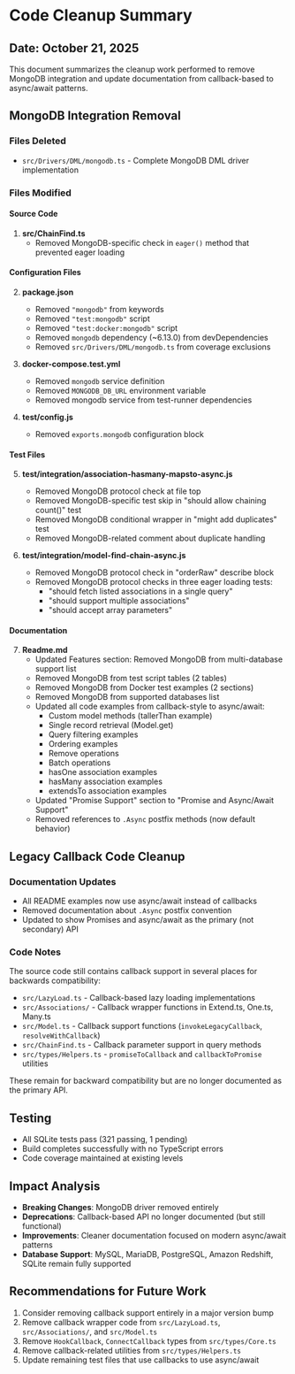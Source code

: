 # Code Cleanup Summary

## Date: October 21, 2025

This document summarizes the cleanup work performed to remove MongoDB integration and update documentation from callback-based to async/await patterns.

## MongoDB Integration Removal

### Files Deleted
- `src/Drivers/DML/mongodb.ts` - Complete MongoDB DML driver implementation

### Files Modified

#### Source Code
1. **src/ChainFind.ts**
   - Removed MongoDB-specific check in `eager()` method that prevented eager loading

#### Configuration Files
2. **package.json**
   - Removed `"mongodb"` from keywords
   - Removed `"test:mongodb"` script
   - Removed `"test:docker:mongodb"` script
   - Removed `mongodb` dependency (~6.13.0) from devDependencies
   - Removed `src/Drivers/DML/mongodb.ts` from coverage exclusions

3. **docker-compose.test.yml**
   - Removed `mongodb` service definition
   - Removed `MONGODB_DB_URL` environment variable
   - Removed mongodb service from test-runner dependencies

4. **test/config.js**
   - Removed `exports.mongodb` configuration block

#### Test Files
5. **test/integration/association-hasmany-mapsto-async.js**
   - Removed MongoDB protocol check at file top
   - Removed MongoDB-specific test skip in "should allow chaining count()" test
   - Removed MongoDB conditional wrapper in "might add duplicates" test
   - Removed MongoDB-related comment about duplicate handling

6. **test/integration/model-find-chain-async.js**
   - Removed MongoDB protocol check in "orderRaw" describe block
   - Removed MongoDB protocol checks in three eager loading tests:
     - "should fetch listed associations in a single query"
     - "should support multiple associations"
     - "should accept array parameters"

#### Documentation
7. **Readme.md**
   - Updated Features section: Removed MongoDB from multi-database support list
   - Removed MongoDB from test script tables (2 tables)
   - Removed MongoDB from Docker test examples (2 sections)
   - Removed MongoDB from supported databases list
   - Updated all code examples from callback-style to async/await:
     - Custom model methods (tallerThan example)
     - Single record retrieval (Model.get)
     - Query filtering examples
     - Ordering examples
     - Remove operations
     - Batch operations
     - hasOne association examples
     - hasMany association examples
     - extendsTo association examples
   - Updated "Promise Support" section to "Promise and Async/Await Support"
   - Removed references to `.Async` postfix methods (now default behavior)

## Legacy Callback Code Cleanup

### Documentation Updates
- All README examples now use async/await instead of callbacks
- Removed documentation about `.Async` postfix convention
- Updated to show Promises and async/await as the primary (not secondary) API

### Code Notes
The source code still contains callback support in several places for backwards compatibility:
- `src/LazyLoad.ts` - Callback-based lazy loading implementations
- `src/Associations/` - Callback wrapper functions in Extend.ts, One.ts, Many.ts
- `src/Model.ts` - Callback support functions (`invokeLegacyCallback`, `resolveWithCallback`)
- `src/ChainFind.ts` - Callback parameter support in query methods
- `src/types/Helpers.ts` - `promiseToCallback` and `callbackToPromise` utilities

These remain for backward compatibility but are no longer documented as the primary API.

## Testing
- All SQLite tests pass (321 passing, 1 pending)
- Build completes successfully with no TypeScript errors
- Code coverage maintained at existing levels

## Impact Analysis
- **Breaking Changes**: MongoDB driver removed entirely
- **Deprecations**: Callback-based API no longer documented (but still functional)
- **Improvements**: Cleaner documentation focused on modern async/await patterns
- **Database Support**: MySQL, MariaDB, PostgreSQL, Amazon Redshift, SQLite remain fully supported

## Recommendations for Future Work
1. Consider removing callback support entirely in a major version bump
2. Remove callback wrapper code from `src/LazyLoad.ts`, `src/Associations/`, and `src/Model.ts`
3. Remove `HookCallback`, `ConnectCallback` types from `src/types/Core.ts`
4. Remove callback-related utilities from `src/types/Helpers.ts`
5. Update remaining test files that use callbacks to use async/await

